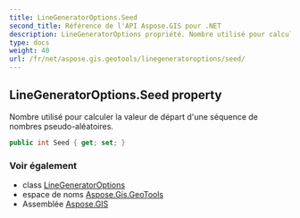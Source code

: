 ```yaml
---
title: LineGeneratorOptions.Seed
second_title: Référence de l'API Aspose.GIS pour .NET
description: LineGeneratorOptions propriété. Nombre utilisé pour calculer la valeur de départ dune séquence de nombres pseudoaléatoires.
type: docs
weight: 40
url: /fr/net/aspose.gis.geotools/linegeneratoroptions/seed/
---
```

## LineGeneratorOptions.Seed property

Nombre utilisé pour calculer la valeur de départ d'une séquence de nombres pseudo-aléatoires.

```csharp
public int Seed { get; set; }
```

### Voir également

* class [LineGeneratorOptions](../)
* espace de noms [Aspose.Gis.GeoTools](../../linegeneratoroptions/)
* Assemblée [Aspose.GIS](../../../)


